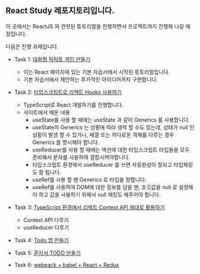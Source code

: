 ## React Study 레포지토리입니다.

이 곳에서는 ReactJS 와 관련된 튜토리얼을 진행하면서 프로젝트까지 진행해 나갈 예정입니다.

다음은 진행 과제입니다.

- Task 1: [대화형 틱틱토 게임 만들기](https://ko.reactjs.org/tutorial/tutorial.html)

  - 이는 React 페이지에 있는 기본 자습서에서 시작된 튜토리얼입니다.
  - 기본 자습서에서 제안하는 추가적인 아이디어까지 구현합니다.

- Task 2: [타입스크립트로 리액트 Hooks 사용하기](https://velog.io/@velopert/using-hooks-with-typescript)

  - TypeScript로 React 개발하기를 진행합니다.
  - 사이트에서 배운 내용
    - useState를 사용 할 때에는 useState<string> 과 같이 Generics 를 사용합니다.
    - useState의 Generics 는 상황에 따라 생략 할 수도 있는데, 상태가 null 인 상황이 발생 할 수 있거나, 배열 또는 까다로운 객체를 다루는 경우 Generics 를 명시해야 합니다.
    - useReducer를 사용 할 때에는 액션에 대한 타입스크립트 타입들을 모두 준비해서 문자를 사용하여 결합시켜야합니다.
    - 타입스크립트 환경에서 useReducer 를 쓰면 자동완성이 잘되고 타입체킹도 잘 됩니다.
    - useRef를 사용 할 땐 Generics 로 타입을 정합니다.
    - useRef를 사용하여 DOM에 대한 정보를 담을 땐, 초깃값을 null 로 설정해야 하고 값을 사용하기 위해서 null 체킹도 해주어야 합니다.

- Task 3: [TypeScript 환경에서 리액트 Context API 제대로 활용하기](https://velog.io/@velopert/typescript-context-api)

  - Context API 다루기
  - useReducer 다루기

- Task 4: [Todo 앱 만들기](https://velopert.com/3480)

- Task 5: [혼자서 TODO 만들기]()

- Task 6: [webpack + babel + React + Redux](https://pro-self-studier.tistory.com/115)
